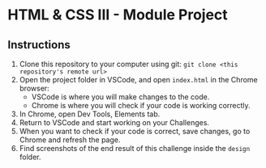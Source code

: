 # HTML & CSS III - Module Project

## Instructions

1. Clone this repository to your computer using git: `git clone <this repository's remote url>`
2. Open the project folder in VSCode, and open `index.html` in the Chrome browser:
    - VSCode is where you will make changes to the code.
    - Chrome is where you will check if your code is working correctly.
3. In Chrome, open Dev Tools, Elements tab.
4. Return to VSCode and start working on your Challenges.
5. When you want to check if your code is correct, save changes, go to Chrome and refresh the page.
6. Find screenshots of the end result of this challenge inside the `design` folder.
